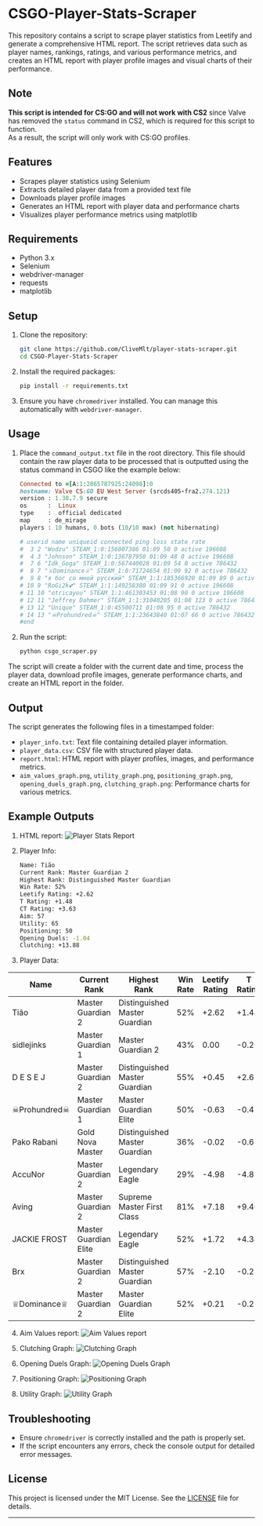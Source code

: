 # CSGO-Player-Stats-Scraper

This repository contains a script to scrape player statistics from Leetify and generate a comprehensive HTML report. The script retrieves data such as player names, rankings, ratings, and various performance metrics, and creates an HTML report with player profile images and visual charts of their performance.

## Note

**This script is intended for CS:GO and will not work with CS2** since Valve has removed the `status` command in CS2, which is required for this script to function. <br>As a result, the script will only work with CS:GO profiles.

## Features

- Scrapes player statistics using Selenium
- Extracts detailed player data from a provided text file
- Downloads player profile images
- Generates an HTML report with player data and performance charts
- Visualizes player performance metrics using matplotlib

## Requirements

- Python 3.x
- Selenium
- webdriver-manager
- requests
- matplotlib

## Setup

1. Clone the repository:

    ```bash
    git clone https://github.com/CliveMlt/player-stats-scraper.git
    cd CSGO-Player-Stats-Scraper
    ```

2. Install the required packages:

    ```bash
    pip install -r requirements.txt
    ```

3. Ensure you have `chromedriver` installed. You can manage this automatically with `webdriver-manager`.

## Usage

1. Place the `command_output.txt` file in the root directory. This file should contain the raw player data to be processed that is outputted using the status command in CSGO like the example below:
    ```ruby
    Connected to =[A:1:2865787925:24098]:0
    hostname: Valve CS:GO EU West Server (srcds405-fra2.274.121)
    version : 1.38.7.9 secure
    os      :  Linux
    type    :  official dedicated
    map     : de_mirage
    players : 10 humans, 0 bots (10/10 max) (not hibernating)
    
    # userid name uniqueid connected ping loss state rate
    #  3 2 "Wodzu" STEAM_1:0:156007386 01:09 50 0 active 196608
    #  4 3 "Johnson" STEAM_1:0:136787950 01:09 48 0 active 196608
    #  7 6 "Idk_Goga" STEAM_1:0:567440028 01:09 54 0 active 786432
    #  8 7 "♕Dominance♕" STEAM_1:0:71724654 01:09 92 0 active 786432
    #  9 8 "я бог со мной русский" STEAM_1:1:185366920 01:09 89 0 active 786432
    # 10 9 "RoGi2k💕" STEAM_1:1:149258380 01:09 91 0 active 196608
    # 11 10 "otricayou" STEAM_1:1:461303453 01:08 90 0 active 196608
    # 12 11 "Jeffrey Dahmer" STEAM_1:1:31040205 01:08 123 0 active 786432
    # 13 12 "Unique" STEAM_1:0:45500711 01:08 95 0 active 786432
    # 14 13 "☠Prohundred☠" STEAM_1:1:23643840 01:07 66 0 active 786432
    #end
    ```


2. Run the script:

    ```bash
    python csgo_scraper.py
    ```

The script will create a folder with the current date and time, process the player data, download profile images, generate performance charts, and create an HTML report in the folder.

## Output

The script generates the following files in a timestamped folder:

- `player_info.txt`: Text file containing detailed player information.
- `player_data.csv`: CSV file with structured player data.
- `report.html`: HTML report with player profiles, images, and performance metrics.
- `aim_values_graph.png`, `utility_graph.png`, `positioning_graph.png`, `opening_duels_graph.png`, `clutching_graph.png`: Performance charts for various metrics.

## Example Outputs

1. HTML report:
![Player Stats Report](report_screenshot.png)

2. Player Info:
    ```bash
    Name: Tião
    Current Rank: Master Guardian 2
    Highest Rank: Distinguished Master Guardian
    Win Rate: 52%
    Leetify Rating: +2.62
    T Rating: +1.48
    CT Rating: +3.63
    Aim: 57
    Utility: 65
    Positioning: 50
    Opening Duels: -1.04
    Clutching: +13.88
    ```
    
3. Player Data:
    
|Name        |Current Rank         |Highest Rank                 |Win Rate|Leetify Rating|T Rating|CT Rating|Aim|Utility|Positioning|Opening Duels|Clutching|                |
|------------|---------------------|-----------------------------|--------|--------------|--------|---------|---|-------|-----------|-------------|---------|----------------|
|Tião        |Master Guardian 2    |Distinguished Master Guardian|52%     |+2.62         |+1.48   |+3.63    |57 |65     |50         |-1.04        |+13.88   |Tião.jpg        |
|sidlejinks  |Master Guardian 1    |Master Guardian 2            |43%     |0.00          |-0.26   |+0.27    |57 |63     |43         |-0.05        |+13.32   |sidlejinks.jpg  |
|D E S E J   |Master Guardian 2    |Distinguished Master Guardian|55%     |+0.45         |+2.62   |-1.45    |65 |65     |56         |+0.91        |+12.49   |D_E_S_E_J.jpg   |
|☠Prohundred☠|Master Guardian 1    |Master Guardian Elite        |50%     |-0.63         |-0.42   |-0.86    |67 |60     |29         |-0.89        |+6.08    |☠Prohundred☠.jpg|
|Pako Rabani |Gold Nova Master     |Distinguished Master Guardian|36%     |-0.02         |-0.65   |+0.76    |78 |61     |40         |-0.82        |+9.68    |Pako_Rabani.jpg |
|AccuNor     |Master Guardian 2    |Legendary Eagle              |29%     |-4.98         |-4.85   |-5.09    |11 |44     |34         |-3.84        |+5.08    |AccuNor.jpg     |
|Aving       |Master Guardian 2    |Supreme Master First Class   |81%     |+7.18         |+9.40   |+5.07    |83 |40     |40         |+2.95        |+14.28   |Aving.jpg       |
|JACKIE FROST|Master Guardian Elite|Legendary Eagle              |52%     |+1.72         |+4.34   |-0.91    |66 |69     |44         |-0.66        |+14.56   |JACKIE_FROST.jpg|
|Brx         |Master Guardian 2    |Distinguished Master Guardian|57%     |-2.10         |-0.28   |-3.75    |63 |57     |57         |-1.16        |+5.13    |Brx.jpg         |
|♕Dominance♕ |Master Guardian 2    |Master Guardian Elite        |52%     |+0.21         |-0.29   |+0.75    |59 |62     |47         |+0.19        |+11.56   |♕Dominance♕.jpg |
    
4. Aim Values report:
![Aim Values report](2023-08-19_16-07-16/aim_values_graph.png)

5. Clutching Graph:
![Clutching Graph](2023-08-19_16-07-16/clutching_graph.png)

6. Opening Duels Graph:
![Opening Duels Graph](2023-08-19_16-07-16/opening_duels_graph.png)

7. Positioning Graph:
![Positioning Graph](2023-08-19_16-07-16/positioning_graph.png)

7. Utility Graph:
![Utility Graph](2023-08-19_16-07-16/utility_graph.png)

## Troubleshooting

- Ensure `chromedriver` is correctly installed and the path is properly set.
- If the script encounters any errors, check the console output for detailed error messages.

## License

This project is licensed under the MIT License. See the [LICENSE](LICENSE) file for details.

---
